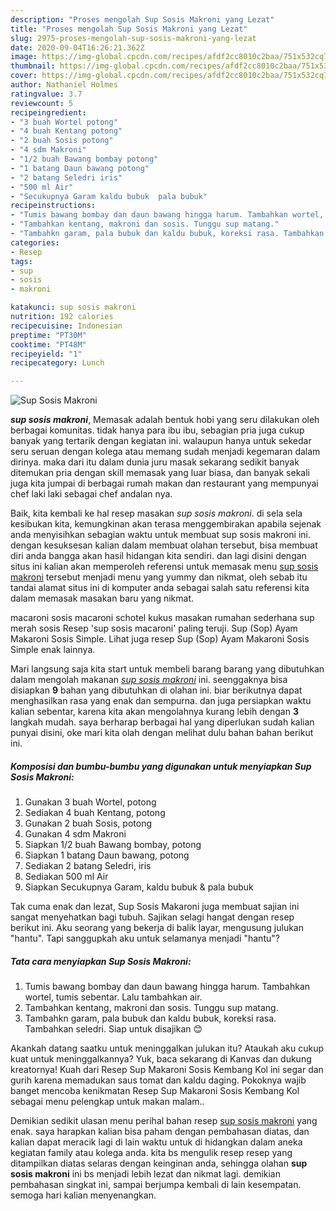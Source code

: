 ```yaml
---
description: "Proses mengolah Sup Sosis Makroni yang Lezat"
title: "Proses mengolah Sup Sosis Makroni yang Lezat"
slug: 2975-proses-mengolah-sup-sosis-makroni-yang-lezat
date: 2020-09-04T16:26:21.362Z
image: https://img-global.cpcdn.com/recipes/afdf2cc8010c2baa/751x532cq70/sup-sosis-makroni-foto-resep-utama.jpg
thumbnail: https://img-global.cpcdn.com/recipes/afdf2cc8010c2baa/751x532cq70/sup-sosis-makroni-foto-resep-utama.jpg
cover: https://img-global.cpcdn.com/recipes/afdf2cc8010c2baa/751x532cq70/sup-sosis-makroni-foto-resep-utama.jpg
author: Nathaniel Holmes
ratingvalue: 3.7
reviewcount: 5
recipeingredient:
- "3 buah Wortel potong"
- "4 buah Kentang potong"
- "2 buah Sosis potong"
- "4 sdm Makroni"
- "1/2 buah Bawang bombay potong"
- "1 batang Daun bawang potong"
- "2 batang Seledri iris"
- "500 ml Air"
- "Secukupnya Garam kaldu bubuk  pala bubuk"
recipeinstructions:
- "Tumis bawang bombay dan daun bawang hingga harum. Tambahkan wortel, tumis sebentar. Lalu tambahkan air."
- "Tambahkan kentang, makroni dan sosis. Tunggu sup matang."
- "Tambahkn garam, pala bubuk dan kaldu bubuk, koreksi rasa. Tambahkan seledri. Siap untuk disajikan 😊"
categories:
- Resep
tags:
- sup
- sosis
- makroni

katakunci: sup sosis makroni 
nutrition: 192 calories
recipecuisine: Indonesian
preptime: "PT30M"
cooktime: "PT48M"
recipeyield: "1"
recipecategory: Lunch

---
```



![Sup Sosis Makroni](https://img-global.cpcdn.com/recipes/afdf2cc8010c2baa/751x532cq70/sup-sosis-makroni-foto-resep-utama.jpg)

<b><i>sup sosis makroni</i></b>, Memasak adalah bentuk hobi yang seru dilakukan oleh berbagai komunitas. tidak hanya para ibu ibu, sebagian pria juga cukup banyak yang tertarik dengan kegiatan ini. walaupun hanya untuk sekedar seru seruan dengan kolega atau memang sudah menjadi kegemaran dalam dirinya. maka dari itu dalam dunia juru masak sekarang sedikit banyak ditemukan pria dengan skill memasak yang luar biasa, dan banyak sekali juga kita jumpai di berbagai rumah makan dan restaurant yang mempunyai chef laki laki sebagai chef andalan nya.

Baik, kita kembali ke hal resep masakan <i>sup sosis makroni</i>. di sela sela kesibukan kita, kemungkinan akan terasa menggembirakan apabila sejenak anda menyisihkan sebagian waktu untuk membuat sup sosis makroni ini. dengan kesuksesan kalian dalam membuat olahan tersebut, bisa membuat diri anda bangga akan hasil hidangan kita sendiri. dan lagi disini dengan situs ini kalian akan memperoleh referensi untuk memasak menu <u>sup sosis makroni</u> tersebut menjadi menu yang yummy dan nikmat, oleh sebab itu tandai alamat situs ini di komputer anda sebagai salah satu referensi kita dalam memasak masakan baru yang nikmat.

macaroni sosis macaroni schotel kukus masakan rumahan sederhana sup merah sosis Resep &#39;sup sosis macaroni&#39; paling teruji. Sup (Sop) Ayam Makaroni Sosis Simple. Lihat juga resep Sup (Sop) Ayam Makaroni Sosis Simple enak lainnya.


Mari langsung saja kita start untuk membeli barang barang yang dibutuhkan dalam mengolah makanan <u><i>sup sosis makroni</i></u> ini. seenggaknya bisa disiapkan <b>9</b> bahan yang dibutuhkan di olahan ini. biar berikutnya dapat menghasilkan rasa yang enak dan sempurna. dan juga persiapkan waktu kalian sebentar, karena kita akan mengolahnya kurang lebih dengan <b>3</b> langkah mudah. saya berharap berbagai hal yang diperlukan sudah kalian punyai disini, oke mari kita olah dengan melihat dulu bahan bahan berikut ini.

<!--inarticleads1-->

##### Komposisi dan bumbu-bumbu yang digunakan untuk menyiapkan Sup Sosis Makroni:

1. Gunakan 3 buah Wortel, potong
1. Sediakan 4 buah Kentang, potong
1. Gunakan 2 buah Sosis, potong
1. Gunakan 4 sdm Makroni
1. Siapkan 1/2 buah Bawang bombay, potong
1. Siapkan 1 batang Daun bawang, potong
1. Sediakan 2 batang Seledri, iris
1. Sediakan 500 ml Air
1. Siapkan Secukupnya Garam, kaldu bubuk &amp; pala bubuk


Tak cuma enak dan lezat, Sup Sosis Makaroni juga membuat sajian ini sangat menyehatkan bagi tubuh. Sajikan selagi hangat dengan resep berikut ini. Aku seorang yang bekerja di balik layar, mengusung julukan &#34;hantu&#34;. Tapi sanggupkah aku untuk selamanya menjadi &#34;hantu&#34;? 

<!--inarticleads2-->

##### Tata cara menyiapkan Sup Sosis Makroni:

1. Tumis bawang bombay dan daun bawang hingga harum. Tambahkan wortel, tumis sebentar. Lalu tambahkan air.
1. Tambahkan kentang, makroni dan sosis. Tunggu sup matang.
1. Tambahkn garam, pala bubuk dan kaldu bubuk, koreksi rasa. Tambahkan seledri. Siap untuk disajikan 😊


Akankah datang saatku untuk meninggalkan julukan itu? Ataukah aku cukup kuat untuk meninggalkannya? Yuk, baca sekarang di Kanvas dan dukung kreatornya! Kuah dari Resep Sup Makaroni Sosis Kembang Kol ini segar dan gurih karena memadukan saus tomat dan kaldu daging. Pokoknya wajib banget mencoba kenikmatan Resep Sup Makaroni Sosis Kembang Kol sebagai menu pelengkap untuk makan malam.. 

Demikian sedikit ulasan menu perihal bahan resep <u>sup sosis makroni</u> yang enak. saya harapkan kalian bisa paham dengan pembahasan diatas, dan kalian dapat meracik lagi di lain waktu untuk di hidangkan dalam aneka kegiatan family atau kolega anda. kita bs mengulik resep resep yang ditampilkan diatas selaras dengan keinginan anda, sehingga olahan <b>sup sosis makroni</b> ini bs menjadi lebih lezat dan nikmat lagi. demikian pembahasan singkat ini, sampai berjumpa kembali di lain kesempatan. semoga hari kalian menyenangkan.

